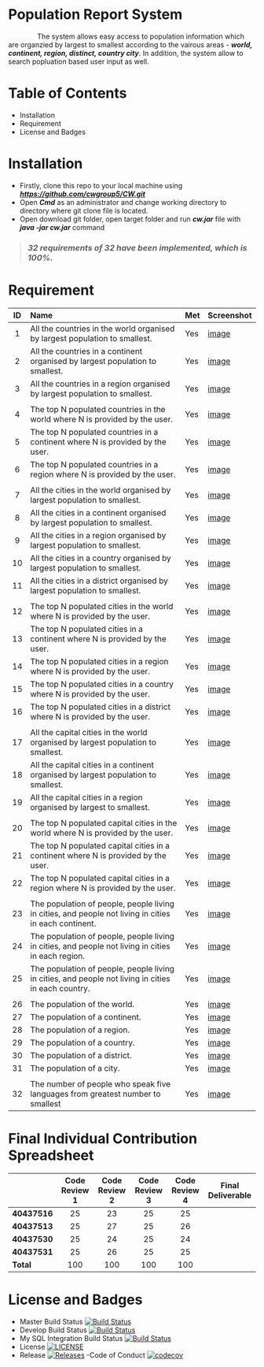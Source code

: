 # Population Report System
  &nbsp;&nbsp;&nbsp;&nbsp;&nbsp;&nbsp;&nbsp;&nbsp;&nbsp;&nbsp;&nbsp;&nbsp;&nbsp;&nbsp;&nbsp;The system allows easy access to population information which are organzied by largest to smallest according to the vairous areas - ***world, continent, region, distinct, country city***. In addition, the system allow to search popluation based user input as well.
  
# Table of Contents
  - Installation
  - Requirement
  - License and Badges
# Installation
  - Firstly, clone this repo to your local machine using ***https://github.com/cwgroup5/CW.git***
  - Open ***Cmd*** as an administrator and change working directory to directory where git clone file is located.
  - Open download git folder, open target folder and run ***cw.jar*** file with ***java -jar cw.jar*** command 
  
> ### ***32 requirements of 32 have been implemented, which is 100%.***

# Requirement
  |  ID | Name   | Met    | Screenshot
  | :-----: | :----------------------------------| :------- |:----------
  | 1  | All the countries in the world organised by largest population to smallest.  | Yes   | [image](images/world/03.PNG)|
  | 2  | All the countries in a continent organised by largest population to smallest. | Yes   | [image](images/world/04.PNG)|
  | 3  | All the countries in a region organised by largest population to smallest.  | Yes   | [image](images/world/05.PNG) | 
  |   |   |   |  | 
  | 4  | The top N populated countries in the world where N is provided by the user. | Yes   | [image](images/world/06.PNG) |
  | 5  | The top N populated countries in a continent where N is provided by the user. | Yes   | [image](images/world/07.PNG) |
  | 6  | The top N populated countries in a region where N is provided by the user. | Yes   | [image](images/world/08.PNG) |
  |   |   |   |  | 
  | 7  | All the cities in the world organised by largest population to smallest.  | Yes   | [image](images/city/02.PNG) |
  | 8  | All the cities in a continent organised by largest population to smallest. | Yes   | [image](images/city/03.PNG) |
  | 9  | All the cities in a region organised by largest population to smallest.  | Yes   | [image](images/city/04.PNG) |
  | 10 | All the cities in a country organised by largest population to smallest. | Yes   | [image](images/city/05.PNG) |
  | 11  | All the cities in a district organised by largest population to smallest.  | Yes   | [image](images/city/06.PNG) |
  |   |   |   |  | 
  | 12  | The top N populated cities in the world where N is provided by the user. | Yes   | [image](images/city/07.PNG) |
  | 13  | The top N populated cities in a continent where N is provided by the user.  | Yes   | [image](images/city/08.PNG) |
  | 14  | The top N populated cities in a region where N is provided by the user. | Yes   | [image](images/city/09.PNG) |
  | 15  | The top N populated cities in a country where N is provided by the user. | Yes   | [image](images/city/10.PNG) |
  | 16  | The top N populated cities in a district where N is provided by the user.  | Yes   | [image](images/city/11.PNG) |
  |   |   |   |  | 
  | 17  | All the capital cities in the world organised by largest population to smallest. | Yes   | [image](images/capital/02.PNG) |
  | 18  | All the capital cities in a continent organised by largest population to smallest. | Yes   | [image](images/capital/03.PNG)  |
  | 19  | All the capital cities in a region organised by largest to smallest. | Yes   | [image](images/capital/04.PNG)  |
  |   |   |   |  | 
  | 20  | The top N populated capital cities in the world where N is provided by the user. | Yes   | [image](images/capital/05.PNG)  |
  | 21  | The top N populated capital cities in a continent where N is provided by the user. |Yes   | [image](images/capital/06.PNG)  |
  | 22  | The top N populated capital cities in a region where N is provided by the user.  | Yes   | [image](images/capital/07.PNG)  |   
  |   |   |   |  | 
  | 23  | The population of people, people living in cities, and people not living in cities in each continent. | Yes   | [image](images/population/02.PNG)  |
  | 24  | The population of people, people living in cities, and people not living in cities in each region. | Yes   |  [image](images/population/03.PNG) |
  | 25  | The population of people, people living in cities, and people not living in cities in each country.  | Yes   |  [image](images/population/04.PNG) |
  |   |   |   |  | 
  | 26  | The population of the world. | Yes   |  [image](images/totalpopulation/01.PNG) |
  | 27  | The population of a continent. | Yes   | [image](images/totalpopulation/02.PNG) |
  | 28  | The population of a region.  | Yes   | [image](images/totalpopulation/03.PNG) |
  | 29  | The population of a country. | Yes   | [image](images/totalpopulation/04.PNG) |
  | 30  | The population of a district. | Yes   | [image](images/totalpopulation/05.PNG) |
  | 31  | The population of a city.  | Yes   | [image](images/totalpopulation/06.PNG) |
  |   |   |   |  | 
  | 32  | The number of people who speak five languages from greatest number to smallest  | Yes   | [image](images/language/01.PNG)|
  
  # Final Individual Contribution Spreadsheet
  |    | **Code Review 1**  | **Code Review 2** |**Code Review 3** | **Code Review 4** | **Final Deliverable** 
  | :--| :--------------:| :-------------:|:-------------:|:--------------:|:-------------:
  | **40437516** | 25  | 23   | 25 | 25 | 
  | **40437513** | 25  | 27   | 25 | 26 | 
  | **40437530** | 25  | 24   | 25 | 24 | 
  | **40437531** | 25  | 26   | 25 | 25 |
  | **Total**    | 100 |100   |100 |100 |
  
  # License and Badges

- Master Build Status [![Build Status](https://travis-ci.org/cwgroup5/CW.svg?branch=master)](https://travis-ci.org/cwgroup5/CW)
- Develop Build Status [![Build Status](https://travis-ci.org/cwgroup5/CW.svg?branch=master)](https://travis-ci.org/cwgroup5/CW)
- My SQL Integration Build Status [![Build Status](https://travis-ci.org/cwgroup5/CW.svg?branch=feature/sql-integration)](https://travis-ci.org/cwgroup5/CW)
- License [![LICENSE](https://img.shields.io/github/license/cwgroup5/CW.svg?style=flat-square)](https://github.com/cwgroup5/CW/blob/master/LICENSE)
- Release [![Releases](https://img.shields.io/github/release/cwgroup5/CW/all.svg?style=flat-square)](https://github.com/cwgroup5/CW/releases)
-Code of Conduct [![codecov](https://codecov.io/gh/ymon-oo/cw/branch/master/graph/badge.svg)](https://codecov.io/gh/ymon-oo/cw)

